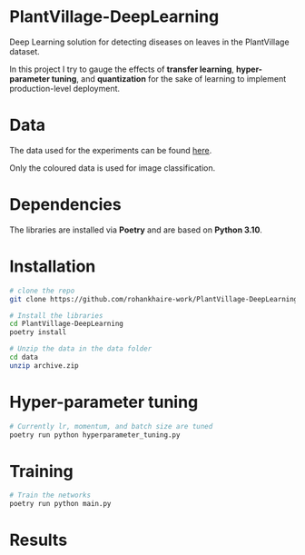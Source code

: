 # PlantVillage-DeepLearning
Deep Learning solution for detecting diseases on leaves in the PlantVillage dataset.

In this project I try to gauge the effects of **transfer learning**, **hyper-parameter tuning**, and **quantization** for the sake of learning to implement production-level deployment.

# Data
The data used for the experiments can be found [here](https://www.kaggle.com/datasets/abdallahalidev/plantvillage-dataset).

Only the coloured data is used for image classification.

# Dependencies
The libraries are installed via **Poetry** and are based on **Python 3.10**.

# Installation
```bash
# clone the repo
git clone https://github.com/rohankhaire-work/PlantVillage-DeepLearning.git

# Install the libraries
cd PlantVillage-DeepLearning
poetry install

# Unzip the data in the data folder
cd data
unzip archive.zip
```

# Hyper-parameter tuning
```bash
# Currently lr, momentum, and batch size are tuned
poetry run python hyperparameter_tuning.py
```

# Training
```bash
# Train the networks
poetry run python main.py
```

# Results
